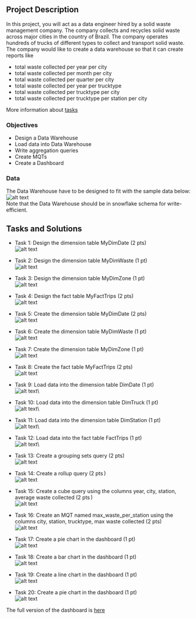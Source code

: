 ## Project Description
In this project, you will act as a data engineer hired by a solid waste management company. The company collects and recycles solid waste across major cities in the country of Brazil. The company operates hundreds of trucks of different types to collect and transport solid waste. The company would like to create a data warehouse so that it can create reports like

- total waste collected per year per city
- total waste collected per month per city
- total waste collected per quarter per city
- total waste collected per year per trucktype
- total waste collected per trucktype per city
- total waste collected per trucktype per station per city

More information about [tasks](https://github.com/As2909/IBM-Data-Engineering-Specialization-Coursera/blob/main/Course%2009%20Getting%20Started%20with%20Data%20Warehousing%20and%20BI%20Analytics/Week%204/Task.pdf)
### Objectives
- Design a Data Warehouse
- Load data into Data Warehouse
- Write aggregation queries
- Create MQTs
- Create a Dashboard

### Data
The Data Warehouse have to be designed to fit with the sample data below:\
![alt text](https://github.com/As2909/IBM-Data-Engineering-Specialization-Coursera/blob/main/Course%2009%20Getting%20Started%20with%20Data%20Warehousing%20and%20BI%20Analytics/Week%204/solid-waste-trips-new.png)\
Note that the Data Warehouse should be in snowflake schema for write-efficient.

## Tasks and Solutions
- Task 1: Design the dimension table MyDimDate (2 pts) \
![alt text](https://github.com/As2909/IBM-Data-Engineering-Specialization-Coursera/blob/main/Course%2009%20Getting%20Started%20with%20Data%20Warehousing%20and%20BI%20Analytics/Week%204/1-MyDimDate.png)

- Task 2: Design the dimension table MyDimWaste (1 pt) \
![alt text](https://github.com/As2909/IBM-Data-Engineering-Specialization-Coursera/blob/main/Course%2009%20Getting%20Started%20with%20Data%20Warehousing%20and%20BI%20Analytics/Week%204/2-MyDimWaste.png)

- Task 3: Design the dimension table MyDimZone (1 pt) \
![alt text](https://github.com/As2909/IBM-Data-Engineering-Specialization-Coursera/blob/main/Course%2009%20Getting%20Started%20with%20Data%20Warehousing%20and%20BI%20Analytics/Week%204/3-MyDimZone.png")

- Task 4: Design the fact table MyFactTrips (2 pts) \
![alt text](https://github.com/As2909/IBM-Data-Engineering-Specialization-Coursera/blob/main/Course%2009%20Getting%20Started%20with%20Data%20Warehousing%20and%20BI%20Analytics/Week%204/4-MyFactTrips.png)

- Task 5: Create the dimension table MyDimDate (2 pts) \
![alt text](https://github.com/As2909/IBM-Data-Engineering-Specialization-Coursera/blob/main/Course%2009%20Getting%20Started%20with%20Data%20Warehousing%20and%20BI%20Analytics/Week%204/5-MyDimDate.png)

- Task 6: Create the dimension table MyDimWaste  (1 pt) \
![alt text](https://github.com/As2909/IBM-Data-Engineering-Specialization-Coursera/blob/main/Course%2009%20Getting%20Started%20with%20Data%20Warehousing%20and%20BI%20Analytics/Week%204/6-MyDimWaste.png)

- Task 7: Create the dimension table MyDimZone (1 pt) \
![alt text](https://github.com/As2909/IBM-Data-Engineering-Specialization-Coursera/blob/main/Course%2009%20Getting%20Started%20with%20Data%20Warehousing%20and%20BI%20Analytics/Week%204/7-MyDimZone.png)

- Task 8: Create the fact table MyFactTrips (2 pts) \
![alt text](https://github.com/As2909/IBM-Data-Engineering-Specialization-Coursera/blob/main/Course%2009%20Getting%20Started%20with%20Data%20Warehousing%20and%20BI%20Analytics/Week%204/8-MyFactTrips.png)

- Task 9: Load data into the dimension table DimDate (1 pt) \
![alt text](https://github.com/As2909/IBM-Data-Engineering-Specialization-Coursera/blob/main/Course%2009%20Getting%20Started%20with%20Data%20Warehousing%20and%20BI%20Analytics/Week%204/9-DimDate.png)\

- Task 10: Load data into the dimension table DimTruck (1 pt)\
![alt text](https://github.com/As2909/IBM-Data-Engineering-Specialization-Coursera/blob/main/Course%2009%20Getting%20Started%20with%20Data%20Warehousing%20and%20BI%20Analytics/Week%204/10-DimTruck.png)\

- Task 11: Load data into the dimension table DimStation (1 pt)\
![alt text](https://github.com/As2909/IBM-Data-Engineering-Specialization-Coursera/blob/main/Course%2009%20Getting%20Started%20with%20Data%20Warehousing%20and%20BI%20Analytics/Week%204/11-DimStation.png)\

- Task 12: Load data into the fact table FactTrips (1 pt) \
![alt text](https://github.com/As2909/IBM-Data-Engineering-Specialization-Coursera/blob/main/Course%2009%20Getting%20Started%20with%20Data%20Warehousing%20and%20BI%20Analytics/Week%204/12-FactTrips.png)\

- Task 13: Create a grouping sets query (2 pts) \
![alt text](https://github.com/As2909/IBM-Data-Engineering-Specialization-Coursera/blob/main/Course%2009%20Getting%20Started%20with%20Data%20Warehousing%20and%20BI%20Analytics/Week%204/13-GroupingSets.png)

- Task 14: Create a rollup query (2 pts ) \
![alt text](https://github.com/As2909/IBM-Data-Engineering-Specialization-Coursera/blob/main/Course%2009%20Getting%20Started%20with%20Data%20Warehousing%20and%20BI%20Analytics/Week%204/14-rollup.png)

- Task 15: Create a cube query using the columns year, city, station, average waste collected (2 pts ) \
![alt text](https://github.com/As2909/IBM-Data-Engineering-Specialization-Coursera/blob/main/Course%2009%20Getting%20Started%20with%20Data%20Warehousing%20and%20BI%20Analytics/Week%204/15-cube.png)

- Task 16: Create an MQT named max_waste_per_station using the columns city, station, trucktype, max waste collected  (2 pts)\
![alt text](https://github.com/As2909/IBM-Data-Engineering-Specialization-Coursera/blob/main/Course%2009%20Getting%20Started%20with%20Data%20Warehousing%20and%20BI%20Analytics/Week%204/16-mqt.png)

- Task 17: Create a pie chart in the dashboard (1 pt) \
![alt text](https://github.com/As2909/IBM-Data-Engineering-Specialization-Coursera/blob/main/Course%2009%20Getting%20Started%20with%20Data%20Warehousing%20and%20BI%20Analytics/Week%204/17-pie.png)

- Task 18: Create a bar chart in the dashboard (1 pt) \
![alt text](https://github.com/As2909/IBM-Data-Engineering-Specialization-Coursera/blob/main/Course%2009%20Getting%20Started%20with%20Data%20Warehousing%20and%20BI%20Analytics/Week%204/18-bar.png)

- Task 19: Create a line chart in the dashboard (1 pt) \
![alt text](https://github.com/As2909/IBM-Data-Engineering-Specialization-Coursera/blob/main/Course%2009%20Getting%20Started%20with%20Data%20Warehousing%20and%20BI%20Analytics/Week%204/19-line.png)

- Task 20: Create a pie chart in the dashboard (1 pt) \
![alt text](https://github.com/As2909/IBM-Data-Engineering-Specialization-Coursera/blob/main/Course%2009%20Getting%20Started%20with%20Data%20Warehousing%20and%20BI%20Analytics/Week%204/20-pie.png)

The full version of the dashboard is [here](https://github.com/As2909/IBM-Data-Engineering-Specialization-Coursera/blob/main/Course%2009%20Getting%20Started%20with%20Data%20Warehousing%20and%20BI%20Analytics/Week%204/Report.pdf)
